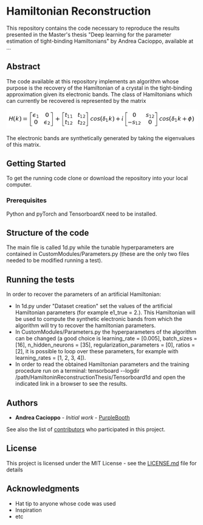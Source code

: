 # Hamiltonian Reconstruction

This repository contains the code necessary to reproduce the results presented in the Master's thesis "Deep learning for the parameter estimation of tight-binding Hamiltonians" by Andrea Cacioppo, available at ...

## Abstract 

The code available at this repository implements an algorithm whose purpose is the recovery of the Hamiltonian of a crystal in the tight-binding approximation given its electronic bands. The class of Hamiltonians which can currently be recovered is represented by the matrix

![](images/Hamiltonian.png)

The electronic bands are synthetically generated by taking the eigenvalues of this matrix.

## Getting Started

To get the running code clone or download the repository into your local computer.

### Prerequisites

Python and pyTorch and TensorboardX need to be installed.

## Structure of the code

The main file is called 1d.py while the tunable hyperparameters are contained in CustomModules/Parameters.py (these are the only two files needed to be modified running a test).

## Running the tests

In order to recover the parameters of an artificial Hamiltonian: 

- In 1d.py under "Dataset creation" set the values of the artificial Hamiltonian parameters (for example e1_true = 2.). This Hamiltonian will be used to compute the synthetic electronic bands from which the algorithm will try to recover the hamiltonian parameters. 
- In CustomModules/Parameters.py the hyperparameters of the algorithm can be changed (a good choice is learning_rate = [0.005], batch_sizes = [16], n_hidden_neurons = [35], regularization_parameters = [0], ratios = [2], it is possible to loop over these parameters, for example with learning_rates = [1, 2, 3, 4]).
- In order to read the obtained Hamiltonian parameters and the training procedure run on a terminal: tensorboard --logdir /path/HamiltoninReconstructionThesis/Tensorboard1d and open the indicated link in a browser to see the results.

## Authors

* **Andrea Cacioppo** - *Initial work* - [PurpleBooth](https://github.com/PurpleBooth)

See also the list of [contributors](https://github.com/your/project/contributors) who participated in this project.

## License

This project is licensed under the MIT License - see the [LICENSE.md](LICENSE.md) file for details

## Acknowledgments

* Hat tip to anyone whose code was used
* Inspiration
* etc
